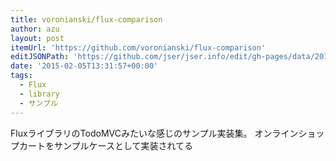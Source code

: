 ```yaml
---
title: voronianski/flux-comparison
author: azu
layout: post
itemUrl: 'https://github.com/voronianski/flux-comparison'
editJSONPath: 'https://github.com/jser/jser.info/edit/gh-pages/data/2015/02/index.json'
date: '2015-02-05T13:31:57+00:00'
tags:
  - Flux
  - library
  - サンプル
---
```

FluxライブラリのTodoMVCみたいな感じのサンプル実装集。
オンラインショップカートをサンプルケースとして実装されてる
